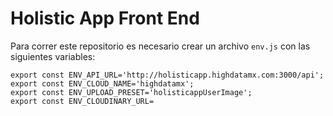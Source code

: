 # Holistic App Front End

Para correr este repositorio es necesario crear un archivo `env.js` con las siguientes variables:

```
export const ENV_API_URL='http://holisticapp.highdatamx.com:3000/api';
export const ENV_CLOUD_NAME='highdatamx';
export const ENV_UPLOAD_PRESET='holisticappUserImage';
export const ENV_CLOUDINARY_URL=
```